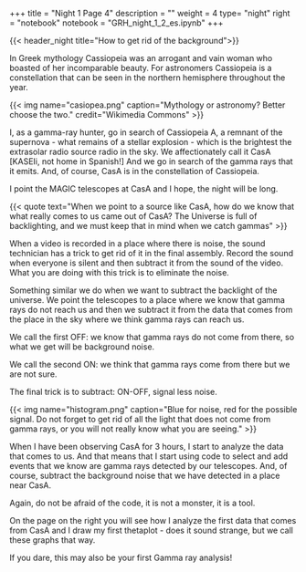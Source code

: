 +++
title = "Night 1 Page 4"
description = ""
weight = 4
type= "night"
right = "notebook"
notebook = "GRH_night_1_2_es.ipynb"
+++

{{< header_night title="How to get rid of the background">}}

In Greek mythology Cassiopeia was an arrogant and vain woman who boasted of her incomparable beauty. For astronomers Cassiopeia is a constellation that can be seen in the northern hemisphere throughout the year.

{{< img name="casiopea.png" caption="Mythology or astronomy? Better choose the two." credit="Wikimedia Commons" >}}

I, as a gamma-ray hunter, go in search of Cassiopeia A, a remnant of the supernova - what remains of a stellar explosion - which is the brightest the extrasolar radio source radio in the sky. We affectionately call it CasA [KASEIi, not home in Spanish!] And we go in search of the gamma rays that it emits. And, of course, CasA is in the constellation of Cassiopeia.

I point the MAGIC telescopes at CasA and I hope, the night will be long.

{{< quote
    text="When we point to a source like CasA, how do we know that what really comes to us came out of CasA? The Universe is full of backlighting, and we must keep that in mind when we catch gammas" >}}

When a video is recorded in a place where there is noise, the sound technician has a trick to get rid of it in the final assembly. Record the sound when everyone is silent and then subtract it from the sound of the video. What you are doing with this trick is to eliminate the noise.

Something similar we do when we want to subtract the backlight of the universe. We point the telescopes to a place where we know that gamma rays do not reach us and then we subtract it from the data that comes from the place in the sky where we think gamma rays can reach us.

We call the first OFF: we know that gamma rays do not come from there, so what we get will be background noise.

We call the second ON: we think that gamma rays come from there but we are not sure.

The final trick is to subtract: ON-OFF, signal less noise.

{{< img name="histogram.png" caption="Blue for noise, red for the possible signal. Do not forget to get rid of all the light that does not come from gamma rays, or you will not really know what you are seeing." >}}

When I have been observing CasA for 3 hours, I start to analyze the data that comes to us. And that means that I start using code to select and add events that we know are gamma rays detected by our telescopes. And, of course, subtract the background noise that we have detected in a place near CasA.

Again, do not be afraid of the code, it is not a monster, it is a tool.

On the page on the right you will see how I analyze the first data that comes from CasA and I draw my first thetaplot - does it sound strange, but we call these graphs that way.

If you dare, this may also be your first Gamma ray analysis!

